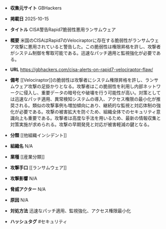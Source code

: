 - **収集元サイト**
GBHackers

- **掲載日**
2025-10-15

- **タイトル**
CISA警告Rapid7脆弱性悪用ランサムウェア

- **概要**
米国のCISAはRapid7のVelociraptorに存在する脆弱性がランサムウェア攻撃に悪用されていると警告した。この脆弱性は権限昇格を許し、攻撃者がシステム制御を奪取可能である。迅速なパッチ適用と監視強化が必要である。

- **URL**
https://gbhackers.com/cisa-alerts-on-rapid7-velociraptor-flaw/

- **備考**
[[Velociraptor]]の脆弱性は攻撃者にシステム権限昇格を許し、ランサムウェア攻撃の足掛かりとなる。攻撃者はこの脆弱性を利用し内部ネットワークに侵入し、重要データの暗号化や破壊を行う可能性が高い。対策としては迅速なパッチ適用、異常検知システムの導入、アクセス権限の最小化が推奨される。類似の攻撃事例も増加傾向にあり、継続的な監視と対応体制の強化が必要である。攻撃の被害拡大を防ぐため、組織全体でのセキュリティ意識向上も重要である。攻撃者は高度な手法を用いるため、最新の情報収集と対策実施が求められる。攻撃の早期発見と対応が被害軽減の鍵となる。

- **分類**
[[他組織インシデント]]

- **組織名**
N/A

- **業種**
[[産業分類]]

- **攻撃手口**
[[ランサムウェア]]

- **攻撃影響**
N/A

- **脅威アクター**
N/A

- **原因**
N/A

- **対処方法**
迅速なパッチ適用、監視強化、アクセス権限最小化

- **ハッシュタグ**
#セキュリティ
